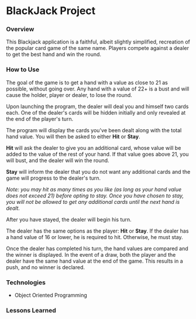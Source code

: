 # BlackJack Project

### Overview

This Blackjack application is a faithful, albeit slightly simplified, recreation of the popular card game of the same name.  Players compete against a dealer to get the best hand and win the round.

### How to Use

The goal of the game is to get a hand with a value as close to 21 as possible, without going over.  Any hand with a value of 22+ is a bust and will cause the holder, player or dealer, to lose the round.

Upon launching the program, the dealer will deal you and himself two cards each.  One of the dealer's cards will be hidden initially and only revealed at the end of the player's turn.  

The program will display the cards you've been dealt along with the total hand value.  You will then be asked to either **Hit** or **Stay**.

**Hit** will ask the dealer to give you an additional card, whose value will be added to the value of the rest of your hand.  If that value goes above 21, you will bust, and the dealer will win the round.

**Stay** will inform the dealer that you do not want any additional cards and the game will progress to the dealer's turn.

*Note: you may hit as many times as you like (as long as your hand value does not exceed 21) before opting to stay.  Once you have chosen to stay, you will not be allowed to get any additional cards until the next hand is dealt.*

After you have stayed, the dealer will begin his turn.

The dealer has the same options as the player: **Hit** or **Stay**.
If the dealer has a hand value of 16 or lower, he is required to hit.  Otherwise, he must stay.  

Once the dealer has completed his turn, the hand values are compared and the winner is displayed.  In the event of a draw, both the player and the dealer have the same hand value at the end of the game.  This results in a push, and no winner is declared.


### Technologies
* Object Oriented Programming


### Lessons Learned
